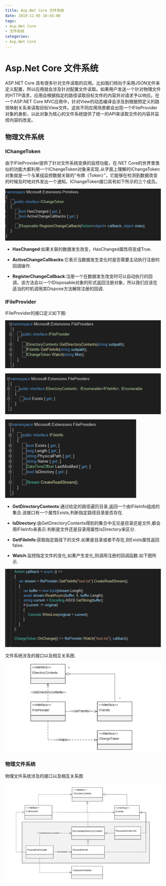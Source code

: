 ```yaml
---
title: Asp.Net Core 文件系统
date: 2019-11-05 16:43:00
tags:
- Asp.Net Core
- 文件系统
categories:
- Asp.Net Core
---
```


# Asp.Net Core 文件系统
ASP.NET Core 具有很多针对文件读取的应用。比如我们倾向于采用JSON文件来定义配置，所以应用就会涉及针对配置文件读取。如果用户发送一个针对物理文件的HTTP请求，应用会根据指定的路径读取目标文件的内容并对请求予以响应。在一个ASP.NET Core MVC应用中，针对View的动态编译会涉及到根据预定义的路径映射关系来读取目标View文件。这些不同应用场景都会出现一个IFileProvider对象的身影，以此对象为核心的文件系统提供了统一的API来读取文件的内容并监控内容的改变。

## 物理文件系统

### IChangeToken

由于IFileProvider提供了针对文件系统变换的监控功能，在.NET Core的世界里类似的功能大都利用一个IChangeToken对象来实现.从字面上理解的IChangeToken对象就是一个与某组监控数据关联的“令牌（Token）”，它能够在检测到数据改变的时候及时地对外发出一个通知。IChangeToken接口具有如下所示的三个成员。

![alt](ASP-NET-Core-文件系统/IFileProvider1.jpg)

* **HasChanged**:如果关联的数据发生改变，HasChanged属性将变成True.

* **ActiveChangeCallbacks**:它表示当数据发生变化时是否需要主动执行注册的回调操作.

* **RegisterChangeCallback**:注册一个在数据发生改变时可以自动执行的回调，该方法会以一个IDisposable对象的形式返回注册对象，所以我们应该在适当的时机调用其Dispose方法解除注册的回调.

### IFileProvider

IFileProvider的接口定义如下图:

![alt](ASP-NET-Core-文件系统/IFileProvider2.jpg)

![alt](ASP-NET-Core-文件系统/IFileProvider3.jpg)

![alt](ASP-NET-Core-文件系统/IFileProvider4.jpg)

* **GetDirectoryContents**:通过给定的路径遍历目录,返回一个由IFileInfo组成的集合.该接口有一个属性Exists,判断指定路径目录是否存在.

* **IsDirectory**:由GetDirectoryContents得到的集合中无论是目录还是文件,都会用IFileInfo来表示.判断是文件还是目录用属性IsDirectory来区分.

* **GetFileInfo**:获取指定路径下的文件.如果是目录或者不存在,则Exists属性返回false.
* **Watch**:监控指定文件的变化,如果产生变化,则调用注册的回调函数.如下图所示.

![alt](ASP-NET-Core-文件系统/IFileProvider5.jpg)

文件系统涉及的接口以及相互关系图.

![alt](ASP-NET-Core-文件系统/IFileProvider6.jpg)

### 物理文件系统

物理文件系统涉及的接口以及相互关系图

![alt](ASP-NET-Core-文件系统/IFileProvider7.jpg)

